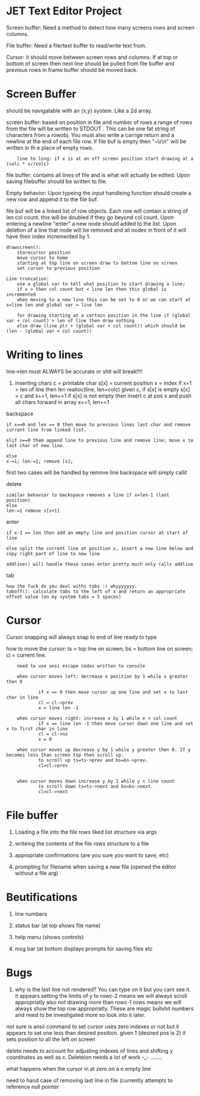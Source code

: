 # JET Text Editor Project

Screen buffer: Need a method to detect how many screens rows and screen columns. 

File buffer: Need a file/text buffer to read/write text from.

Cursor: it should move between screen rows and columns. If at top or bottom of screen then next line should be pulled from file buffer and previous rows in frame buffer should be moved back.


# Screen Buffer
should be navigatable with an (x,y) system. Like a 2d array.

screen buffer: based on position in file and number of rows a range of rows from the file will be written to STDOUT
	       .  This can be one fat string of characters from a rowobj. You must also write a carrige return and
		a newline at the end of each file row. if file buf is empty then "~\r\n" will be written in th
		e place of empty rows.

		line to long: if x is at an off screen position start drawing at a (colc * x//colc)
				

file buffer: contains all lines of file and is what will actually be edited. Upon saving filebuffer should be
written to file.

Empty behavior: Upon typeing the input handleing function should create a new row and append it to
	     the file buf.

file buf will be a linked list of row objects. Each row will contain a string of len col count.
this will be doubled if they go beyond col count. Upon entering a newline "enter" a new node should
added to the list. Upon deletion of a line that node will be removed and all nodes in front of it
will have their index incremented by 1.	    

	drawscreen():
		storecursor position
		move cursor to home 
		starting at top line on screen draw to bottom line on screen
		set cursor to previous position

	Line truncation:
		use a global var to tell what position to start drawing a line;
		if x > then col count but < line len then this global is incremented 
		when moving to a new line this can be set to 0 or we can start at x=line len and global var = line len

		for drawing starting at a certain position in the line if (global var + col count) > len of line then draw nothing
		else draw (line ptr + (global var + col count)) which should be (len - (global var + col count))



# Writing to lines

line->len must ALWAYS be accurate or shit will break!!!!

1. inserting chars
	c = printable char
	s[x] = current position
	x = index
	if x+1 > len of line then len realloc(line, len+colc)
	given c, if s[x] is empty s[x] = c and x+=1, len+=1
		if s[x] is not empty then insert c at pos x and push all chars forward in array
		x+=1, len+=1

backspace

	if x==0 and len == 0 then move to previous lines last char and remove current line from linked list.

	elif x==0 them append line to previous line and remove line; move x to last char of new line.

	else
	x-=1; len-=1; remove [s];

first two cases will be handled by remove line backspace will simply callit

 delete

	similar behavior to backspace removes a line if x=len-1 (last position)
	else
	len-=1 remove s[x+1]


enter

	if x-1 == len then add an empty line and position cursor at start of line

	else split the current line at position x, insert a new line below and copy right part of line to new line

	addline() will handle these cases enter pretty much only calls addline

tab 

	how the fuck do you deal withs tabs :( whyyyyyyy.
	taboff(): calculate tabs to the left of x and return an appropriate offset value (on my system tabs = 5 spaces)


# Cursor
Cursor snapping will always snap to end of line ready to type

how to move the cursor: 
		ts = top line on screen; bs = bottom line on screen; cl = current line.

		need to use ansi escape codes written to console

		when cursor moves left: decrease x position by 1 while x greater then 0
				
				if x == 0 then move cursor up one line and set x to last char in line
				cl = cl->prev
				x = line len -1

		when cursor moves right: increase x by 1 while x < col count
				if x == line len -1 then move cursor down one line and set x to first char in line
				cl = cl->nx
				x = 0

		when cursor moves up decrease y by 1 while y greater then 0. If y becomes less than screen top then scroll up.
				to scroll up ts=ts->prev and bs=bs->prev.	
				cl=cl->prev
				

		when cursor moves down increase y by 1 while y < line count
				to scroll down ts=ts->next and bs=bs->next.	
				cl=cl->next


# File buffer
1. Loading a file into the file rows liked list structure via args

2. writeing the contents of the file rows structure to a file

3. appropriate confirmations (are you sure you want to save, etc)

4. prompting for filename when saving a new file (opened the editor without a file arg)



# Beutifications

1. line numbers

2. status bar (at top shows file name)

3. help menu (shows controls)

4. msg bar (at bottom displays prompts for saving files etc





# Bugs

1. why is the last line not rendered? You can type on it but you cant see it.
	it appears setting the limits of y to rowc-2 means we will always scroll appropriatly
	also not drawing more than rowc-1 rows means we will always show the top row appropriatly.
	These are magic bullshit numbers and need to be investigated more so look into it later.

not sure is ansii command to set cursor uses zero indexes or not but it appears to set one less than desired position. given 1 (desired pos is 2) it sets position to all the left on screen

delete needs to account for adjusting indexes of lines and shifting y coordinates as well as x. Deleteion needs a lot of work -_- ........

what happens when the cursor in at zero on a n empty line

need to hand case of removing last line in file (currently attempts to reference null pointer

